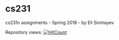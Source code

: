 # cs231
cs231n assignments - Spring 2018 - by Eli Simhayev

Repository views: [![HitCount](http://hits.dwyl.com/elisim/cs231n.svg)](http://hits.dwyl.com/elisim/cs231n)
